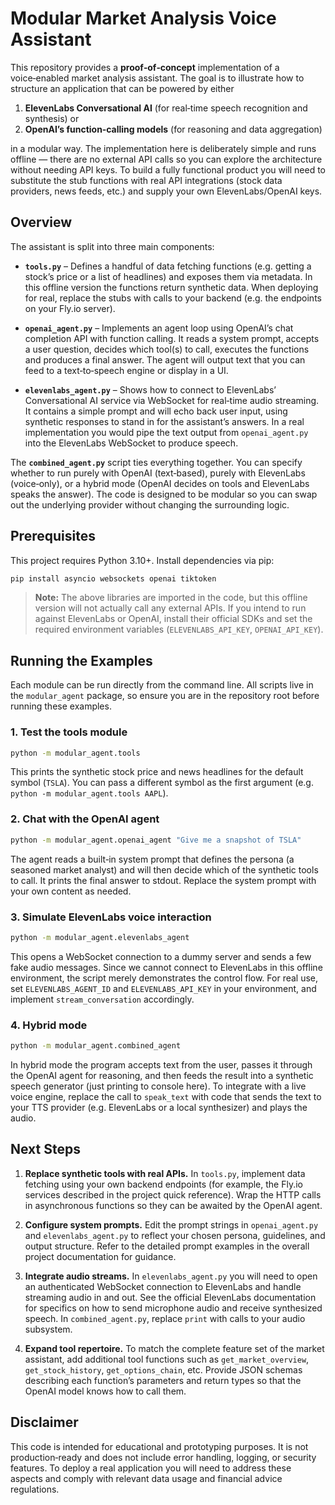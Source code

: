 # Modular Market Analysis Voice Assistant

This repository provides a **proof‑of‑concept** implementation of a voice‑enabled market analysis assistant.  The goal is to illustrate how to structure an application that can be powered by either

1. **ElevenLabs Conversational AI** (for real‑time speech recognition and synthesis) or
2. **OpenAI’s function‑calling models** (for reasoning and data aggregation)

in a modular way.  The implementation here is deliberately simple and runs offline — there are no external API calls so you can explore the architecture without needing API keys.  To build a fully functional product you will need to substitute the stub functions with real API integrations (stock data providers, news feeds, etc.) and supply your own ElevenLabs/OpenAI keys.

## Overview

The assistant is split into three main components:

* **`tools.py`** – Defines a handful of data fetching functions (e.g. getting a stock’s price or a list of headlines) and exposes them via metadata.  In this offline version the functions return synthetic data.  When deploying for real, replace the stubs with calls to your backend (e.g. the endpoints on your Fly.io server).

* **`openai_agent.py`** – Implements an agent loop using OpenAI’s chat completion API with function calling.  It reads a system prompt, accepts a user question, decides which tool(s) to call, executes the functions and produces a final answer.  The agent will output text that you can feed to a text‑to‑speech engine or display in a UI.

* **`elevenlabs_agent.py`** – Shows how to connect to ElevenLabs’ Conversational AI service via WebSocket for real‑time audio streaming.  It contains a simple prompt and will echo back user input, using synthetic responses to stand in for the assistant’s answers.  In a real implementation you would pipe the text output from `openai_agent.py` into the ElevenLabs WebSocket to produce speech.

The **`combined_agent.py`** script ties everything together.  You can specify whether to run purely with OpenAI (text‑based), purely with ElevenLabs (voice‑only), or a hybrid mode (OpenAI decides on tools and ElevenLabs speaks the answer).  The code is designed to be modular so you can swap out the underlying provider without changing the surrounding logic.

## Prerequisites

This project requires Python 3.10+.  Install dependencies via pip:

```bash
pip install asyncio websockets openai tiktoken
```

> **Note:** The above libraries are imported in the code, but this offline version will not actually call any external APIs.  If you intend to run against ElevenLabs or OpenAI, install their official SDKs and set the required environment variables (`ELEVENLABS_API_KEY`, `OPENAI_API_KEY`).

## Running the Examples

Each module can be run directly from the command line.  All scripts live in the `modular_agent` package, so ensure you are in the repository root before running these examples.

### 1. Test the tools module

```bash
python -m modular_agent.tools
```

This prints the synthetic stock price and news headlines for the default symbol (`TSLA`).  You can pass a different symbol as the first argument (e.g. `python -m modular_agent.tools AAPL`).

### 2. Chat with the OpenAI agent

```bash
python -m modular_agent.openai_agent "Give me a snapshot of TSLA"
```

The agent reads a built‑in system prompt that defines the persona (a seasoned market analyst) and will then decide which of the synthetic tools to call.  It prints the final answer to stdout.  Replace the system prompt with your own content as needed.

### 3. Simulate ElevenLabs voice interaction

```bash
python -m modular_agent.elevenlabs_agent
```

This opens a WebSocket connection to a dummy server and sends a few fake audio messages.  Since we cannot connect to ElevenLabs in this offline environment, the script merely demonstrates the control flow.  For real use, set `ELEVENLABS_AGENT_ID` and `ELEVENLABS_API_KEY` in your environment, and implement `stream_conversation` accordingly.

### 4. Hybrid mode

```bash
python -m modular_agent.combined_agent
```

In hybrid mode the program accepts text from the user, passes it through the OpenAI agent for reasoning, and then feeds the result into a synthetic speech generator (just printing to console here).  To integrate with a live voice engine, replace the call to `speak_text` with code that sends the text to your TTS provider (e.g. ElevenLabs or a local synthesizer) and plays the audio.

## Next Steps

1. **Replace synthetic tools with real APIs.**  In `tools.py`, implement data fetching using your own backend endpoints (for example, the Fly.io services described in the project quick reference).  Wrap the HTTP calls in asynchronous functions so they can be awaited by the OpenAI agent.

2. **Configure system prompts.**  Edit the prompt strings in `openai_agent.py` and `elevenlabs_agent.py` to reflect your chosen persona, guidelines, and output structure.  Refer to the detailed prompt examples in the overall project documentation for guidance.

3. **Integrate audio streams.**  In `elevenlabs_agent.py` you will need to open an authenticated WebSocket connection to ElevenLabs and handle streaming audio in and out.  See the official ElevenLabs documentation for specifics on how to send microphone audio and receive synthesized speech.  In `combined_agent.py`, replace `print` with calls to your audio subsystem.

4. **Expand tool repertoire.**  To match the complete feature set of the market assistant, add additional tool functions such as `get_market_overview`, `get_stock_history`, `get_options_chain`, etc.  Provide JSON schemas describing each function’s parameters and return types so that the OpenAI model knows how to call them.

## Disclaimer

This code is intended for educational and prototyping purposes.  It is not production‑ready and does not include error handling, logging, or security features.  To deploy a real application you will need to address these aspects and comply with relevant data usage and financial advice regulations.